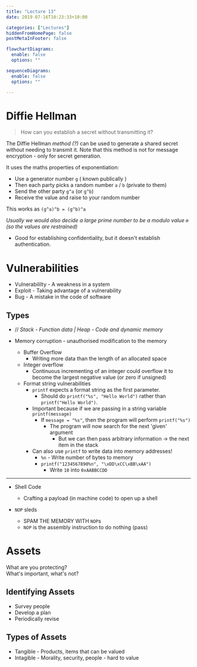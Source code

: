 ```yaml
---
title: "Lecture 13"
date: 2019-07-16T10:23:33+10:00

categories: ["Lectures"]
hiddenFromHomePage: false
postMetaInFooter: false

flowchartDiagrams:
  enable: false
  options: ""

sequenceDiagrams: 
  enable: false
  options: ""

---
```


# Diffie Hellman

> How can you establish a secret without transmitting it?

The Diffie Hellman _method (?)_ can be used to generate a shared secret without needing to transmit it. Note that this method is not for message encryption - only for secret generation.

It uses the maths properties of exponentiation:

* Use a generator number `g` ( known publically )  
* Then each party picks a random number `a` / `b` (private to them)  
* Send the other party `g^a` (or `g^b`)
* Receive the value and raise to your random number

This works as `(g^a)^b = (g^b)^a`

_Usually we would also decide a large prime number to be a modulo value `m` (so the values are restrained)_

* Good for establishing confidentiality, but it doesn't establish authentication.

# Vulnerabilities

* Vulnerabililty - A weakness in a system
* Exploit - Taking advantage of a vulnerability
* Bug - A mistake in the code of software

## Types

* // _Stack - Function data | Heap - Code and dynamic memory_

* Memory corruption - unauthorised modification to the memory
  * Buffer Overflow
    * Writing more data than the length of an allocated space
  * Integer overflow
    * Continuous incrementing of an integer could overflow it to become the largest negative value (or zero if unsigned)
  * Format string vulnerabilities
    * `printf` expects a format string as the first parameter.
      * Should do `printf("%s", "Hello World")` rather than `printf("Hello World")`.
    * Important because if we are passing in a string variable `printf(message)`
      * If `message = "%s"`, then the program will perform `printf("%s")`
        * The program will now search for the next 'given' argument
          * But we can then pass arbitrary information -> the next item in the stack
    * Can also use `printf` to write data into memory addresses!
      * `%n` - Write number of bytes to memory
      * `printf("1234567890%n", "\xDD\xCC\xBB\xAA")`
        * Write `10` into `0xAABBCCDD`

---

* Shell Code
  * Crafting a payload (in machine code) to open up a shell

* `NOP` sleds
  * SPAM THE MEMORY WITH `NOP`s
  * `NOP` is the assembly instruction to do nothing (pass)

<!-- TODO: `printf` vulnerabilities -->
<!-- TODO: Make an animation -->


# Assets

What are you protecting?  
What's important, what's not?  


## Identifying Assets

* Survey people
* Develop a plan
* Periodically revise

## Types of Assets

* Tangible - Products, items that can be valued
* Intagible - Morality, security, people - hard to value

